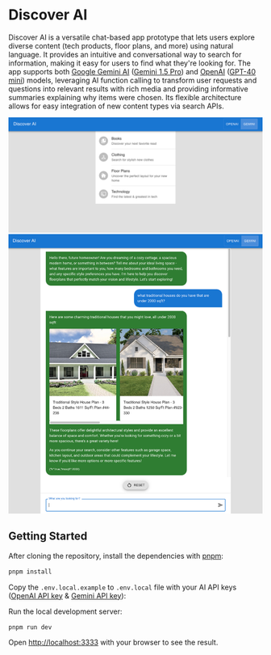 # Discover AI

Discover AI is a versatile chat-based app prototype that lets users explore diverse content (tech products, floor plans, and more) using natural language. It provides an intuitive and conversational way to search for information, making it easy for users to find what they're looking for. The app supports both [Google Gemini AI](https://ai.google.dev/) ([Gemini 1.5 Pro](https://deepmind.google/technologies/gemini/pro/)) and [OpenAI](https://platform.openai.com/) ([GPT-40 mini](https://openai.com/index/gpt-4o-mini-advancing-cost-efficient-intelligence/)) models, leveraging AI function calling to transform user requests and questions into relevant results with rich media and providing informative summaries explaining why items were chosen. Its flexible architecture allows for easy integration of new content types via search APIs.

![Discover AI homepage screenshot](./screenshots/homepage.png)
![Discover AI floorplans search](./screenshots/floorplans.png)

## Getting Started

After cloning the repository, install the dependencies with [pnpm](https://pnpm.io/):

```bash
pnpm install
```

Copy the `.env.local.example` to `.env.local` file with your AI API keys ([OpenAI API key](https://help.openai.com/en/articles/4936850-where-do-i-find-my-api-key) & [Gemini API key](https://ai.google.dev/gemini-api/docs/api-key)):

Run the local development server:

```bash
pnpm run dev
```

Open [http://localhost:3333](http://localhost:3333) with your browser to see the result.
